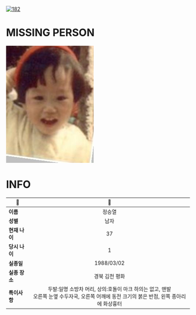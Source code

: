 [![182](https://img.shields.io/badge/%EC%8B%A4%EC%A2%85%EC%8B%A0%EA%B3%A0%EB%8A%94%20%EA%B5%AD%EB%B2%88%EC%97%86%EC%9D%B4-182-blue)](http://safe182.go.kr/index.do)

# MISSING PERSON

<img src="./missing_person.jpg">

# INFO

|🔑|💎|
|--|:--:|
|**이름**|정승열|
|**성별**|남자|
|**현재 나이**|37|
|**당시 나이**|1|
|**실종일**|1988/03/02|
|**실종 장소**|경북 김천 평화|
|**특이사항**|두발:일명 소방차 머리, 상의:호돌이 마크  하의는 없고, 맨발</br>오른쪽 눈옆 수두자국, 오른쪽 어깨에 동전 크기의 붉은 반점, 왼쪽 종아리에 화상흉터|
